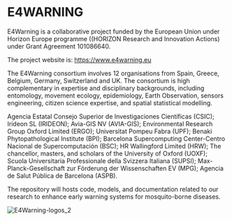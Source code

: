 # E4WARNING
E4Warning is a collaborative project funded by the European Union under Horizon Europe programme ((HORIZON Research and Innovation Actions) under Grant Agreement 101086640.

The project website is: https://www.e4warning.eu

The E4Warning consortium involves 12 organisations from Spain, Greece, Belgium, Germany, Switzerland and UK. The consortium is high complementary in expertise and disciplinary backgrounds, including entomology, movement ecology, epidemiology, Earth Observation, sensors engineering, citizen science expertise, and spatial statistical modelling.

Agencia Estatal Consejo Superior de Investigaciones Científicas (CSIC);
Irideon SL (IRIDEON);
Avia-GIS NV (AVIA-GIS);
Environmental Research Group Oxford Limited (ERGO);
Universitat Pompeu Fabra (UPF);
Benaki Phytopathological Institute (BPI);
Barcelona Supercomputing Center-Centro Nacional de Supercomputación (BSC);
HR Wallingford Limited (HRW);
The chancellor, masters, and scholars of the University of Oxford (UOXF);
Scuola Universitaria Professionale della Svizzera Italiana (SUPSI);
Max-Planck-Gesellschaft zur Förderung der Wissenschaften EV (MPG);
Agencia de Salut Pública de Barcelona (ASPB).

The repository will hosts code, models, and documentation related to our research to enhance early warning systems for mosquito-borne diseases.

![E4Warning-logos_2](https://github.com/alexRichterBoix/E4WARNING/assets/151857959/787598a9-cb96-4d3c-adfb-0739c3c59d05)
